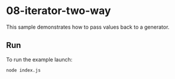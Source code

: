# 08-iterator-two-way

This sample demonstrates how to pass values back to a generator.

## Run

To run the example launch:

```
node index.js
```

